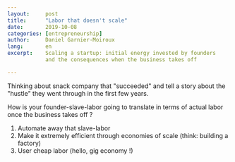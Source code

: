 ```yaml
---
layout:     post
title:      "Labor that doesn't scale"
date:       2019-10-08
categories: [entrepreneurship]
author:     Daniel Garnier-Moiroux
lang:       en
excerpt:    Scaling a startup: initial energy invested by founders
            and the consequences when the business takes off

---
```


Thinking about snack company that "succeeded" and tell a story about the "hustle" they went through in the first few years.

How is your founder-slave-labor going to translate in terms of actual labor once the business takes off ?
1. Automate away that slave-labor
2. Make it extremely efficient through economies of scale (think: building a factory)
3. User cheap labor (hello, gig economy !)
